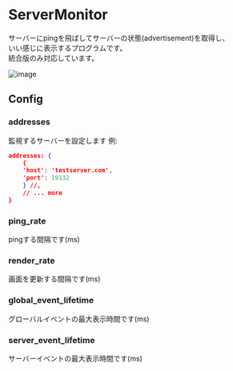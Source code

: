 # ServerMonitor

サーバーにpingを飛ばしてサーバーの状態(advertisement)を取得し、  
いい感じに表示するプログラムです。  
統合版のみ対応しています。  

![image](https://user-images.githubusercontent.com/70795425/220373069-4778f23c-7160-45ba-9490-bc83417bb3bd.png)

## Config

### addresses

監視するサーバーを設定します
例:

```json
addresses: {
    {
    'host': 'testserver.com',
    'port': 19132
    } //,
    // ... more
}
```

### ping_rate

pingする間隔です(ms)

### render_rate

画面を更新する間隔です(ms)

### global_event_lifetime

グローバルイベントの最大表示時間です(ms)

### server_event_lifetime

サーバーイベントの最大表示時間です(ms)
